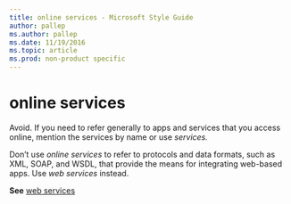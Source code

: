 ```yaml
---
title: online services - Microsoft Style Guide
author: pallep
ms.author: pallep
ms.date: 11/19/2016
ms.topic: article
ms.prod: non-product specific
---
```


# online services

Avoid. If you need to refer generally to apps and services that you access online, mention the services by name or use *services.* 

Don’t use *online services*
to refer to protocols and data formats, such as XML, SOAP, and WSDL,
that provide the means for integrating web-based apps. Use *web services* instead.

**See** [web services](/style-guide/a-z-word-list-term-collections/w/web-services)
